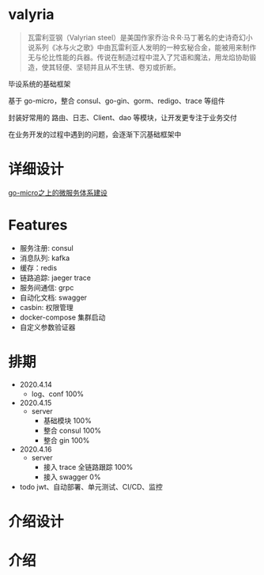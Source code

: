 # valyria
> 瓦雷利亚钢（Valyrian steel）是美国作家乔治·R·R·马丁著名的史诗奇幻小说系列《冰与火之歌》中由瓦雷利亚人发明的一种玄秘合金，能被用来制作无与伦比性能的兵器。传说在制造过程中混入了咒语和魔法，用龙焰协助锻造，使其轻便、坚韧并且从不生锈、卷刃或折断。

毕设系统的基础框架

基于 go-micro，整合 consul、go-gin、gorm、redigo、trace 等组件

封装好常用的 路由、日志、Client、dao 等模块，让开发更专注于业务交付

在业务开发的过程中遇到的问题，会逐渐下沉基础框架中

# 详细设计
[go-micro之上的微服务体系建设](https://ariser.cn/blog/micro_service/)

# Features
- 服务注册: consul
- 消息队列: kafka
- 缓存：redis
- 链路追踪: jaeger trace
- 服务间通信: grpc
- 自动化文档: swagger
- casbin: 权限管理
- docker-compose 集群启动
- 自定义参数验证器

# 排期
- 2020.4.14
    - log、conf 100%
- 2020.4.15
    - server
        - 基础模块     100%
        - 整合 consul 100%
        - 整合 gin    100%
- 2020.4.16
    - server
        - 接入 trace 全链路跟踪 100%
        - 接入 swagger        0%
- todo
    jwt、自动部署、单元测试、CI/CD、监控

# 介绍设计
# 介绍
